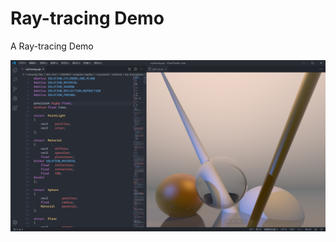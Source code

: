 # Ray-tracing Demo
 A Ray-tracing Demo

![images]( https://github.com/Lukikay/Ray-tracingDemo/raw/master/_result.png )